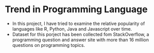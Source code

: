 # Trend in Programming Language

* In this project, I have tried to examine the relative popularity of languages like R, Python, Java and Javascript over time.
* Dataset for this porject has been collected fom StackOverflow, a programming question and answer site with more than 16 million questions on programming topics.
